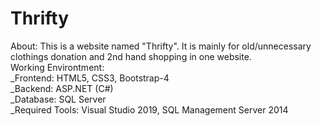 # Thrifty

About: This is a website named "Thrifty". It is mainly for old/unnecessary clothings donation and 2nd hand shopping in one website.  
Working Environtment:  
_Frontend: HTML5, CSS3, Bootstrap-4  
_Backend: ASP.NET (C#)  
_Database: SQL Server  
_Required Tools: Visual Studio 2019, SQL Management Server 2014
